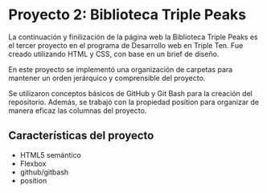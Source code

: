 # Proyecto 2: Biblioteca Triple Peaks

La continuación y finilización de la página web la Biblioteca Triple Peaks es el tercer proyecto en el programa de Desarrollo web en Triple Ten. Fue creado utilizando HTML y CSS, con base en un brief de diseño.

En este proyecto se implementó una organización de carpetas para mantener un orden jerárquico y comprensible del proyecto.

Se utilizaron conceptos básicos de GitHub y Git Bash para la creación del repositorio.
Además, se trabajó con la propiedad position para organizar de manera eficaz las columnas del proyecto.

## Características del proyecto

- HTML5 semántico
- Flexbox
- github/gitbash
- position

